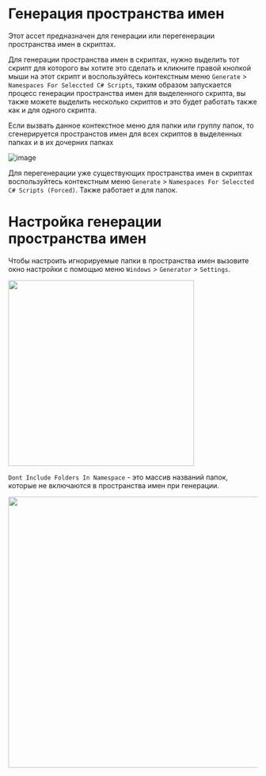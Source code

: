 # Генерация пространства имен

Этот ассет предназначен для генерации или перегенерации пространства имен в скриптах.

Для генерации пространства имен в скриптах, нужно выделить тот скрипт для которого вы хотите это сделать и кликните правой кнопкой мыши на этот скрипт и воспользуйтесь контекстным меню `Generate` > `Namespaces For Seleccted C# Scripts`, таким образом запускается процесс генерации пространства имен для выделенного скрипта, вы также можете выделить несколько скриптов и это будет работать также как и для одного скрипта.

Если вызвать данное контекстное меню для папки или группу папок, то сгенерируется пространстов имен для всех скриптов в выделенных папках и в их дочерних папках

![image](https://user-images.githubusercontent.com/62827937/225692870-397ecf67-7af6-4f58-8c10-f9d66da6c1f9.png)

Для перегенерации уже существующих пространства имен в скриптах воспользуйтесь контекстным меню `Generate` > `Namespaces For Seleccted C# Scripts (Forced)`. Также работает и для папок.

# Настройка генерации пространства имен

Чтобы настроить игнорируемые папки в пространства имен вызовите окно настройки с помощью меню `Windows` > `Generator` > `Settings`.

<img width="375" src="https://user-images.githubusercontent.com/62827937/225817416-1b921866-8958-479a-8c7f-9fe0090cf550.png">

`Dont Include Folders In Namespace` - это массив названий папок, которые не включаются в пространства имен при генерации.

<img width="547" src="https://user-images.githubusercontent.com/62827937/225817479-a456d362-23ae-4fe4-96b6-1e4c3419a66b.png">
